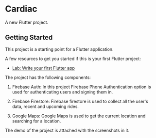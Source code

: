 # Cardiac

A new Flutter project.

## Getting Started

This project is a starting point for a Flutter application.

A few resources to get you started if this is your first Flutter project:

- [Lab: Write your first Flutter app](https://flutter.dev/docs/get-started/codelab)


The project has the following components: 

1. Firebase Auth: 
   In this project Firebase Phone Authentication option is used for authenticating users and signing them in.

2. Firebase Firestore:
   Firebase firestore is used to collect all the user's data, recent and upcoming rides.

3. Google Maps:
    Google Maps is used to get the current location and searching for a location.

The demo of the project is attached with the screenshots in it.

